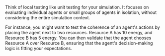 Think of local testing like unit testing for your simulation. It focuses on 
evaluating individual agents or small groups of agents in isolation, without 
considering the entire simulation context.

For instance, you might want to test the coherence of an agent's actions by
placing the agent next to two resources. Resource A has 10 energy, and 
Resource B has 5 energy. You can then validate that the agent chooses
Resource A over Resource B, ensuring that the agent's decision-making logic is
fitting your expectations.